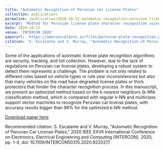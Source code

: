 ```yaml
---
title: "Automatic Recognition of Peruvian Car License Plates"
collection: publications
permalink: /publication/2020-10-12-automatic-recognition-peruvian-license-plates
excerpt: 'Method for Peruvian license plate character recognition using image processing and machine learning'
date: 2020-10-12
venue: 'INTERCON 2020'
paperurl: 'https://amaruescalante.io/files/peruvian-plate-recognition.pdf'
citation: 'S. Escalante and V. Murray, "Automatic Recognition of Peruvian Car License Plates," 2020 IEEE XXVII International Conference on Electronics, Electrical Engineering and Computing (INTERCON), 2020, pp. 1-4, doi: 10.1109/INTERCON50315.2020.9220217.'
---
```

Some of the applications of automatic license plate recognition algorithms are security, tracking, and toll collection. However, due to the lack of regulations on Peruvian car license plates, developing a robust system to detect them represents a challenge. The problem is not only related to different rules based on vehicle types or rule year inconsistencies but also that many vehicles on the road have degraded license plates or thick protectors that hinder the character recognition process. In this manuscript, we present an optimized method based on the k-nearest neighbors (k-NN) classification method, which is compared with regular k-NN and multiclass support vector machines to recognize Peruvian car license plates, with accuracy results bigger than 96% for the optimized k-NN method.

[Download paper here](https://amaruescalante.io/files/peruvian-plate-recognition.pdf)

Recommended citation: S. Escalante and V. Murray, "Automatic Recognition of Peruvian Car License Plates," 2020 IEEE XXVII International Conference on Electronics, Electrical Engineering and Computing (INTERCON), 2020, pp. 1-4, doi: 10.1109/INTERCON50315.2020.9220217.
